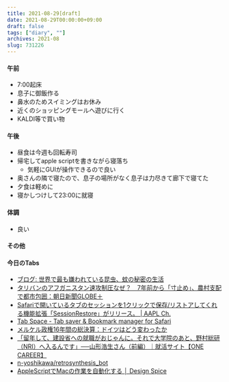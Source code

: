 ```yaml
---
title: 2021-08-29[draft]
date: 2021-08-29T00:00:00+09:00
draft: false
tags: ["diary", ""]
archives: 2021-08
slug: 731226
---
```

#### 午前
- 7:00起床
- 息子に御飯作る
- 鼻水のためスイミングはお休み
- 近くのショッピングモールへ遊びに行く
- KALDI等で買い物
#### 午後
- 昼食は今週も回転寿司
- 帰宅してapple scriptを書きながら寝落ち
  - 気軽にGUIが操作できるので良い
- 奥さんの隣で寝たので、息子の場所がなく息子は力尽きて廊下で寝てた
- 夕食は軽めに
- 寝かしつけして23:00に就寝
#### 体調
- 良い
#### その他
#### 今日のTabs
- [ブログ: 世界で最も嫌われている昆虫、蚊の秘密の生活](https://okuranagaimo.blogspot.com/2021/08/blog-post_29.html?m=1)
- [タリバンのアフガニスタン速攻制圧なぜ？　7年前から「寸止め」、農村支配で都市包囲：朝日新聞GLOBE＋](https://globe.asahi.com/article/14426582)
- [Safariで開いているタブのセッションを1クリックで保存/リストアしてくれる機能拡張「SessionRestore」がリリース。 | AAPL Ch.](https://applech2.com/archives/20190521-sessionrestore-save-and-restore-tab-sessions-for-safari.html)
- [Tab Space - Tab saver & Bookmark manager for Safari](https://mytab.space/)
- [メルケル政権16年間の総決算：ドイツはどう変わったか](https://doitsudayori.blogspot.com/2021/08/16.html?m=1)
- [「留年して、建設省への就職がおじゃんに。それで大学院のあと、野村総研（NRI）へ入るんです」──山形浩生さん（前編）｜就活サイト【ONE CAREER】](https://www.onecareer.jp/articles/2683)
- [n-yoshikawa/retrosynthesis_bot](https://github.com/n-yoshikawa/retrosynthesis_bot)
- [AppleScriptでMacの作業を自動化する │ Design Spice](https://design-spice.com/2021/04/21/applescript/)
